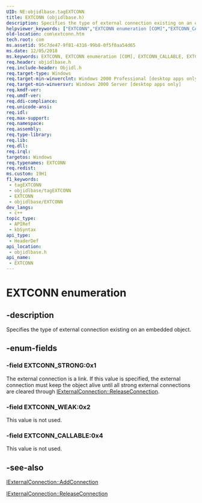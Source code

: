 ```yaml
---
UID: NE:objidlbase.tagEXTCONN
title: EXTCONN (objidlbase.h)
description: Specifies the type of external connection existing on an embedded object.
helpviewer_keywords: ["EXTCONN","EXTCONN enumeration [COM]","EXTCONN_CALLABLE","EXTCONN_STRONG","EXTCONN_WEAK","_com_EXTCONN","com.extconn","objidlbase/EXTCONN","objidlbase/EXTCONN_CALLABLE","objidlbase/EXTCONN_STRONG","objidlbase/EXTCONN_WEAK"]
old-location: com\extconn.htm
tech.root: com
ms.assetid: 95c7de47-9f81-4316-99b8-0f5f0aa54d65
ms.date: 12/05/2018
ms.keywords: EXTCONN, EXTCONN enumeration [COM], EXTCONN_CALLABLE, EXTCONN_STRONG, EXTCONN_WEAK, _com_EXTCONN, com.extconn, objidlbase/EXTCONN, objidlbase/EXTCONN_CALLABLE, objidlbase/EXTCONN_STRONG, objidlbase/EXTCONN_WEAK
req.header: objidlbase.h
req.include-header: Objidl.h
req.target-type: Windows
req.target-min-winverclnt: Windows 2000 Professional [desktop apps only]
req.target-min-winversvr: Windows 2000 Server [desktop apps only]
req.kmdf-ver: 
req.umdf-ver: 
req.ddi-compliance: 
req.unicode-ansi: 
req.idl: 
req.max-support: 
req.namespace: 
req.assembly: 
req.type-library: 
req.lib: 
req.dll: 
req.irql: 
targetos: Windows
req.typenames: EXTCONN
req.redist: 
ms.custom: 19H1
f1_keywords:
 - tagEXTCONN
 - objidlbase/tagEXTCONN
 - EXTCONN
 - objidlbase/EXTCONN
dev_langs:
 - c++
topic_type:
 - APIRef
 - kbSyntax
api_type:
 - HeaderDef
api_location:
 - objidlbase.h
api_name:
 - EXTCONN
---
```


# EXTCONN enumeration


## -description

Specifies the type of external connection existing on an embedded object.

## -enum-fields

### -field EXTCONN_STRONG:0x1

The external connection is a link. If this value is specified, the external connection must keep the object alive until all strong external connections are cleared through <a href="/windows/desktop/api/objidl/nf-objidl-iexternalconnection-releaseconnection">IExternalConnection::ReleaseConnection</a>.

### -field EXTCONN_WEAK:0x2

This value is not used.

### -field EXTCONN_CALLABLE:0x4

This value is not used.

## -see-also

<a href="/windows/desktop/api/objidl/nf-objidl-iexternalconnection-addconnection">IExternalConnection::AddConnection</a>



<a href="/windows/desktop/api/objidl/nf-objidl-iexternalconnection-releaseconnection">IExternalConnection::ReleaseConnection</a>
